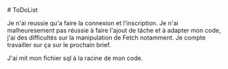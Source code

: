 #   T o D o L i s t 

Je n'ai reussie qu'a faire la connexion et l'inscription. Je n'ai malheuresement pas réussie à faire l'ajout de tâche et à adapter mon code, j'ai des difficultés sur la manipulation de Fetch notamment. Je compte travailler sur ça sur le prochain brief.

J'ai mit mon fichier sql à la racine de mon code.
 
 
